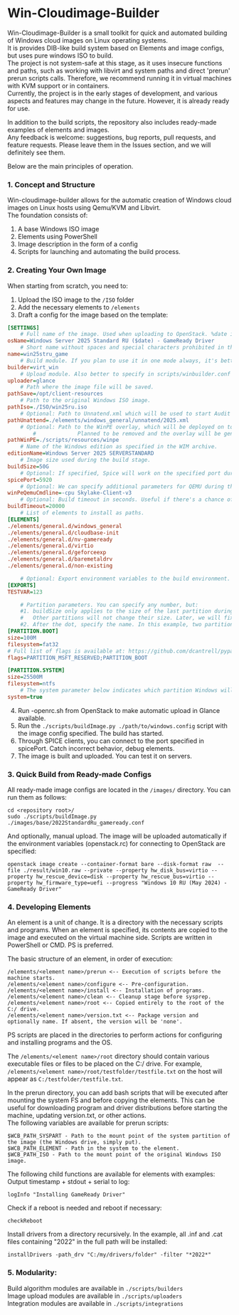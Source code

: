 # Win-Cloudimage-Builder

Win-Cloudimage-Builder is a small toolkit for quick and automated building of Windows cloud images on Linux operating systems.  
It is provides DIB-like build system based on Elements and image configs, but uses pure windows ISO to build.  
The project is not system-safe at this stage, as it uses insecure functions and paths, such as working with libvirt and system paths and direct 'prerun' prerun scripts calls.   Therefore, we recommend running it in virtual machines with KVM support or in containers.  
Currently, the project is in the early stages of development, and various aspects and features may change in the future. However, it is already ready for use.  

In addition to the build scripts, the repository also includes ready-made examples of elements and images.  
Any feedback is welcome: suggestions, bug reports, pull requests, and feature requests. Please leave them in the Issues section, and we will definitely see them.  

Below are the main principles of operation.  

### 1. Concept and Structure

Win-cloudimage-builder allows for the automatic creation of Windows cloud images on Linux hosts using Qemu/KVM and Libvirt.  
The foundation consists of:  
1. A base Windows ISO image  
2. Elements using PowerShell  
3. Image description in the form of a config  
4. Scripts for launching and automating the build process.  

### 2. Creating Your Own Image

When starting from scratch, you need to:  
1. Upload the ISO image to the `/ISO` folder  
2. Add the necessary elements to `/elements`  
3. Draft a config for the image based on the template:  
```ini
[SETTINGS]
	# Full name of the image. Used when uploading to OpenStack. %date is the only available variable for now.
osName=Windows Server 2025 Standard RU ($date) - GameReady Driver
    # Short name without spaces and special characters prohibited in the file system. Will be used as the unique name for the final file and mount point.
name=win25stru_game
	# Build module. If you plan to use it in one mode always, it's better to specify it in scripts/winbuilder.conf.
builder=virt_win
	# Upload module. Also better to specify in scripts/winbuilder.conf in the [DEFAULTS] section if you don't plan to change it often.
uploader=glance
    # Path where the image file will be saved.
pathSave=/opt/client-resources
    # Path to the original Windows ISO image.
pathIso=./ISO/win25ru.iso
    # Optional: Path to Unnatend.xml which will be used to start Audit Mode during the first build run.
pathUnattend=./elements/windows_general/unnatend/2025.xml
	# Optional: Path to the WinPE overlay, which will be deployed on top of the clean WinPE image.
        #             Planned to be removed and the overlay will be generated automatically based on partition parameters.
pathWinPE=./scripts/resources/winpe
	# Name of the Windows edition as specified in the WIM archive.
editionName=Windows Server 2025 SERVERSTANDARD
    # Image size used during the build stage.
buildSize=50G
    # Optional: If specified, Spice will work on the specified port during the build.
spicePort=5920
	# Optional: We can specify additional parameters for QEMU during the WinPE stage. Useful for WinServer 2025.
winPeQemuCmdline=-cpu Skylake-Client-v3
	# Optional: Build timeout in seconds. Useful if there's a chance of the installation of a package or OS hanging. If not specified, the timeout in winbuilder.conf is used, or 30000 seconds by default.
buildTimeout=20000
    # List of elements to install as paths.
[ELEMENTS] 
./elements/general.d/windows_general
./elements/general.d/cloudbase-init
./elements/general.d/nv-gameready
./elements/general.d/virtio
./elements/general.d/geforceexp
./elements/general.d/baremetaldrv
./elements/general.d/non-existing

    # Optional: Export environment variables to the build environment.
[EXPORTS]
TESTVAR=123

    # Partition parameters. You can specify any number, but:
    #1. buildSize only applies to the size of the last partition during the build stage.
    #   Other partitions will not change their size. Later, we will fix this to resize the specified system partition.
    #2. After the dot, specify the name. In this example, two partitions will be created with the names BOOT and SYSTEM.
[PARTITION.BOOT]
size=100M
filesystem=fat32
# Full list of flags is available at: https://github.com/dcantrell/pyparted/blob/main/src/parted/__init__.py#L159
flags=PARTITION_MSFT_RESERVED;PARTITION_BOOT

[PARTITION.SYSTEM]
size=25500M
filesystem=ntfs
	# The system parameter below indicates which partition Windows will be installed on.
system=true
```
4. Run <Username>-openrc.sh from OpenStack to make automatic upload in Glance available.
5. Run the ```./scripts/buildImage.py ./path/to/windows.config``` script with the image config specified. The build has started.  
6. Through SPICE clients, you can connect to the port specified in spicePort. Catch incorrect behavior, debug elements.  
7. The image is built and uploaded. You can test it on servers.  

### 3. Quick Build from Ready-made Configs

All ready-made image configs are located in the `/images/` directory. You can run them as follows:  
```
cd <repository root>/
sudo ./scripts/buildImage.py ./images/base/2022StandardRu_gameready.conf
```
And optionally, manual upload. The image will be uploaded automatically if the environment variables (openstack.rc) for connecting to OpenStack are specified:  
```
openstack image create --container-format bare --disk-format raw  --file ./result/win10.raw --private --property hw_disk_bus=virtio --property hw_rescue_device=disk --property hw_rescue_bus=virtio --property hw_firmware_type=uefi --progress "Windows 10 RU (May 2024) - GameReady Driver"
```

### 4. Developing Elements

An element is a unit of change. It is a directory with the necessary scripts and programs. When an element is specified, its contents are copied to the image and executed on the virtual machine side. Scripts are written in PowerShell or CMD. PS is preferred.  

The basic structure of an element, in order of execution:  
```
/elements/<element name>/prerun <-- Execution of scripts before the machine starts.
/elements/<element name>/configure <-- Pre-configuration.
/elements/<element name>/install <-- Installation of programs.
/elements/<element name>/clean <-- Cleanup stage before sysprep.
/elements/<element name>/root <-- Copied entirely to the root of the C:/ drive.  
/elements/<element name>/version.txt <-- Package version and optionally name. If absent, the version will be 'none'.
```

PS scripts are placed in the directories to perform actions for configuring and installing programs and the OS.  

The `/elements/<element name>/root` directory should contain various executable files or files to be placed on the C:/ drive. For example, `/elements/<element name>/root/testfolder/testfile.txt` on the host will appear as `C:/testfolder/testfile.txt`.  

In the prerun directory, you can add bash scripts that will be executed after mounting the system FS and before copying the elements. This can be useful for downloading program and driver distributions before starting the machine, updating version.txt, or other actions.  
The following variables are available for prerun scripts:  
```
$WCB_PATH_SYSPART - Path to the mount point of the system partition of the image (the Windows drive, simply put).
$WCB_PATH_ELEMENT - Path in the system to the element.
$WCB_PATH_ISO - Path to the mount point of the original Windows ISO image.
```

The following child functions are available for elements with examples:  
Output timestamp + stdout + serial to log:  
```
logInfo "Installing GameReady Driver"
```
Check if a reboot is needed and reboot if necessary:  
```
checkReboot
```

Install drivers from a directory recursively. In the example, all .inf and .cat files containing "2022" in the full path will be installed:  
```
installDrivers -path_drv "C:/my/drivers/folder" -filter "*2022*"
```

### 5. Modularity:

Build algorithm modules are available in `./scripts/builders`  
Image upload modules are available in `./scripts/uploaders`  
Integration modules are available in `./scripts/integrations`
